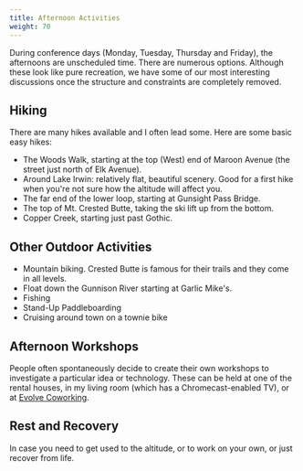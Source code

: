 ```yaml
---
title: Afternoon Activities
weight: 70
---
```


During conference days (Monday, Tuesday, Thursday and Friday), the afternoons are
unscheduled time. There are numerous options. Although these look like pure
recreation, we have some of our most interesting discussions once the structure
and constraints are completely removed.

## **Hiking**

There are many hikes available and I often lead some. Here are some basic easy hikes:

- The Woods Walk, starting at the top (West) end of Maroon Avenue (the street
  just north of Elk Avenue).
- Around Lake Irwin: relatively flat, beautiful scenery. Good for a first hike when
  you're not sure how the altitude will affect you.
- The far end of the lower loop, starting at Gunsight Pass Bridge.
- The top of Mt. Crested Butte, taking the ski lift up from the bottom.
- Copper Creek, starting just past Gothic.

## **Other Outdoor Activities**

- Mountain biking. Crested Butte is famous for their trails and they come in all levels.
- Float down the Gunnison River starting at Garlic Mike's.
- Fishing
- Stand-Up Paddleboarding
- Cruising around town on a townie bike

## **Afternoon Workshops**

People often spontaneously decide to create their own workshops to investigate a
particular idea or technology. These can be held at one of the rental houses, in
my living room (which has a Chromecast-enabled TV), or at [Evolve Coworking](https://www.evolvework.co/).

## **Rest and Recovery**

In case you need to get used to the altitude, or to work on your own, or just
recover from life.
